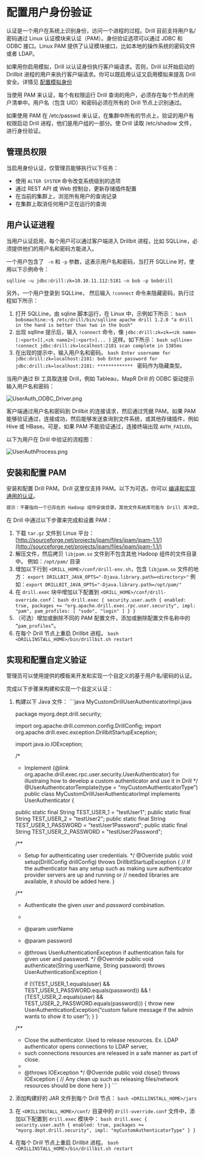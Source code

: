 # 配置用户身份验证

认证是一个用户在系统上识别身份，访问一个进程的过程。Drill 目前支持用户名/密码通过 Linux 认证模块来认证（PAM）。身份验证选项可以通过 JDBC 和 ODBC 接口。Linux PAM 提供了认证模块接口，比如本地的操作系统的密码文件或者 LDAP。

如果用你启用模拟，Drill 以认证身份执行客户端请求。否则，Drill 以开始启动的 Drillbit 进程的用户来执行客户端请求。你可以既启用认证又启用模拟来提高 Drill 安全。详情见 [配置模拟身份](4.配置模拟身份.md)

当使用 PAM 来认证，每个有权限运行 Drill 查询的用户，必须存在每个节点的用户清单中。用户名（包含 UID）和密码必须在所有的 Drill 节点上识别通过。

如果使用 PAM 在 /etc/passwd 来认证，在集群中所有的节点上，验证的用户有权限启动 Drill 进程，他们是用户组的一部分。使 Drill 读取 /etc/shadow 文件，进行身份验证。

## 管理员权限

当启用身份认证，仅管理员能够执行以下任务：
  * 使用 ``` ALTER SYSTEM ``` 命令改变系统级别的选项
  * 通过 REST API 或 Web 控制台，更新存储插件配置
  * 在当前的集群上，浏览所有用户的查询记录
  * 在集群上取消任何用户正在运行的查询

## 用户认证进程

当用户认证启用，每个用户可以通过客户端进入 Drillbit 进程，比如 SQLLine，必须提供他们的用户名和密码方能进入。

一个用户包含了 ``` -n``` 和 ``` -p ``` 参数，这表示用户名和密码，当打开 SQLLine 时，使用以下示例命令：
```bash
sqlline –u jdbc:drill:zk=10.10.11.112:5181 –n bob –p bobdrill
```

另外，一个用户登录到 SQLLine， 然后输入 ``` !connect ``` 命令来隐藏密码，执行过程如下所示：
  1. 打开 SQLLine，由 sqline 脚本运行，在 Linux 中，示例如下所示：
    ```bash
    bobsmachine:~$ /etc/drill/bin/sqlline
     apache drill 1.2.0
     "a drill in the hand is better than two in the bush"  
    ```
  2. 出现 sqlline 提示后，输入 ``` !connect ``` 命令，像 ``` jdbc:drill:zk=zk=<zk name>[:<port>][,<zk name2>[:<port>]... ] ``` 这样。如下所示：
    ```bash
    sqlline> !connect jdbc:drill:zk=localhost:2181
    scan complete in 1385ms
    ```
  3. 在出现的提示中，输入用户名和密码。
    ```bash
    Enter username for jdbc:drill:zk=localhost:2181: bob
    Enter password for jdbc:drill:zk=localhost:2181: *************
    ```
    密码作为隐藏类型。

当用户通过 BI 工具取连接 Drill，例如 Tableau，MapR Drill 的 ODBC 驱动提示输入用户名和密码：

![UserAuth_ODBC_Driver.png](../res/UserAuth_ODBC_Driver.png)

客户端通过用户名和密码到 Drillbit 的连接请求，然后通过凭据 PAM。如果 PAM 能够验证通过，连接成功，然后能够发送查询到文件系统，或其他存储插件，例如 Hive 或 HBase。可是，如果 PAM 不能验证通过，连接终端出现 ``` AUTH_FAILED ```。

以下为用户在 Drill 中验证的流程图：

![UserAuthProcess.png](../res/UserAuthProcess.png)

## 安装和配置 PAM

安装和配置 Drill PAM。Drill 这里仅支持 PAM。以下为可选，你可以 [编译和实现通用的认证](#)。
```bash
提示：不要指向一个已存在的 Hadoop 组件安装目录。其他文件系统库可能与 Drill 库冲突，导致系统错误。
```

在 Drill 中通过以下步骤来完成和设置 PAM：
  1. 下载 ``` tar.gz ``` 文件到 Linux 平台：
    [http://sourceforge.net/projects/jpam/files/jpam/jpam-1.1/](http://sourceforge.net/projects/jpam/files/jpam/jpam-1.1/)
  2. 解压文件，然后拷贝 ``` libjpam.so ``` 文件到不包含其他 Hadoop 组件的文件目录中。
    例如：``` /opt/pam/ ``` 目录
  3. 增加以下行到 ``` <DRILL_HOME>/conf/drill-env.sh ```，包含 ``` libjpam.so ``` 文件的地方：
    ``` export DRILLBIT_JAVA_OPTS="-Djava.library.path=<directory>" ```
    例如：``` export DRILLBIT_JAVA_OPTS="-Djava.library.path=/opt/pam/" ```
  4. 在 ``` drill.exec ``` 块中增加以下配置到 ``` <DRILL_HOME>/conf/drill-override.conf ```：
    ```bash
    drill.exec {
         security.user.auth {
           enabled: true,
           packages += "org.apache.drill.exec.rpc.user.security",
           impl: "pam",
           pam_profiles: [ "sudo", "login" ]
         }
    }
    ```
  5. （可选）增加或删除不同的 PAM 配置文件，添加或删除配置文件名称中的 ``` “pam_profiles” ```。
  6. 在每个 Drill 节点上重启 Drillbit 进程。
    ```bash
    <DRILLINSTALL_HOME>/bin/drillbit.sh restart
    ```

## 实现和配置自定义验证

管理员可以使用提供的模板来开发和实现一个自定义的基于用户名/密码的认证。

完成以下步骤来构建和实现一个自定义认证：
  1. 构建以下 Java 文件：
    ```java
     MyCustomDrillUserAuthenticatorImpl.java

     package myorg.dept.drill.security;

     import org.apache.drill.common.config.DrillConfig;
     import org.apache.drill.exec.exception.DrillbitStartupException;

     import java.io.IOException;

     /*
     * Implement {@link org.apache.drill.exec.rpc.user.security.UserAuthenticator} for illustraing how to develop a custom authenticator and use it in Drill
     */
     @UserAuthenticatorTemplate(type = “myCustomAuthenticatorType”)
     public class MyCustomDrillUserAuthenticatorImpl implements UserAuthenticator {

      public static final String TEST_USER_1 = "testUser1";
      public static final String TEST_USER_2 = "testUser2";
      public static final String TEST_USER_1_PASSWORD = "testUser1Password";
      public static final String TEST_USER_2_PASSWORD = "testUser2Password";

     /**
     * Setup for authenticating user credentials.
     */
      @Override
      public void setup(DrillConfig drillConfig) throws DrillbitStartupException {
        // If the authenticator has any setup such as making sure authenticator provider servers are up and running or
        // needed libraries are available, it should be added here.
      }

     /**
     * Authenticate the given <i>user</i> and <i>password</i> combination.
     *
     * @param userName
     * @param password
     * @throws UserAuthenticationException if authentication fails for given user and password.
     */
      @Override
      public void authenticate(String userName, String password) throws UserAuthenticationException {

        if (!(TEST_USER_1.equals(user) && TEST_USER_1_PASSWORD.equals(password)) &&
        !(TEST_USER_2.equals(user) && TEST_USER_2_PASSWORD.equals(password))) {
          throw new UserAuthenticationException(“custom failure message if the admin wants to show it to user”);
        }
      }

     /**
     * Close the authenticator. Used to release resources. Ex. LDAP authenticator opens connections to LDAP server,
     * such connections resources are released in a safe manner as part of close.
     *
     * @throws IOException
     */
      @Override
      public void close() throws IOException {
        // Any clean up such as releasing files/network resources should be done here
      }
     }
    ```
  2. 添加构建好的 JAR 文件到每个 Drill 节点：
    ```bash
    <DRILLINSTALL_HOME>/jars
    ```
  3. 在 ``` <DRILLINSTALL_HOME>/conf/ ``` 目录中的 ``` drill-override.conf ``` 文件中，添加以下配置到 ``` drill.exec ``` 模块中：
    ```bash
    drill.exec {
      security.user.auth {
          enabled: true,
          packages += "myorg.dept.drill.security",
          impl: "myCustomAuthenticatorType"
      }
    }  
    ```
  4. 在每个 Drill 节点上重启 Drillbit 进程。
    ```bash
    <DRILLINSTALL_HOME>/bin/drillbit.sh restart
    ```
